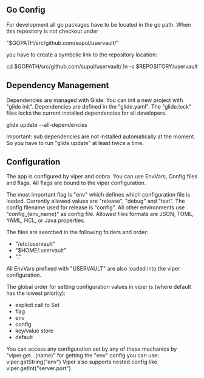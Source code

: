 Go Config
---------
For development all go packages have to be located in the go path.
When this repository is not checkout under 

"$GOPATH/src/github.com/supul/uservault/"

you have to create a symbolic link to the repository location:

cd $GOPATH/src/github.com/supul/uservault/
ln -s $REPOSITORY/uservault

Dependency Management
---------------------
Dependencies are managed with Glide. You can init a
new project with "glide init". Dependencies are defined in the 
"glide.yaml". The "glide.lock" files locks the current installed
dependencies for all developers.

glide update --all-dependencies

Important: sub dependencies are not installed automatically at the 
 moment. So you have to run "glide update" at least twice a time.

Configuration
-------------

The app is configured by viper and cobra. You can use EnvVars, Config 
files and flags. All flags are bound to the viper configuration.

The most important flag is "env" which defines which configuration
file is loaded. Currently allowed values are "release", "debug" and 
"test". The config filename used for release is "config". All other
environments use "config_{env_name}" as config file. Allowed files 
formats are JSON, TOML, YAML, HCL, or Java properties. 

The files are searched in the following folders and order:
- "/etc/uservault"
- "$HOME/.uservault"
- "."

All EnvVars prefixed with "USERVAULT" are also loaded into the viper
configuration. 

The global order for setting configuration values in viper is (where
default has the lowest priority):
- explicit call to Set
- flag
- env
- config
- key/value store
- default

You can access any configuration set by any of these mechanics by
"viper.get...(name)" for getting the "env" config you can use:
viper.getString("env") 
Viper also supports nested config like
viper.getInt("server.port")



